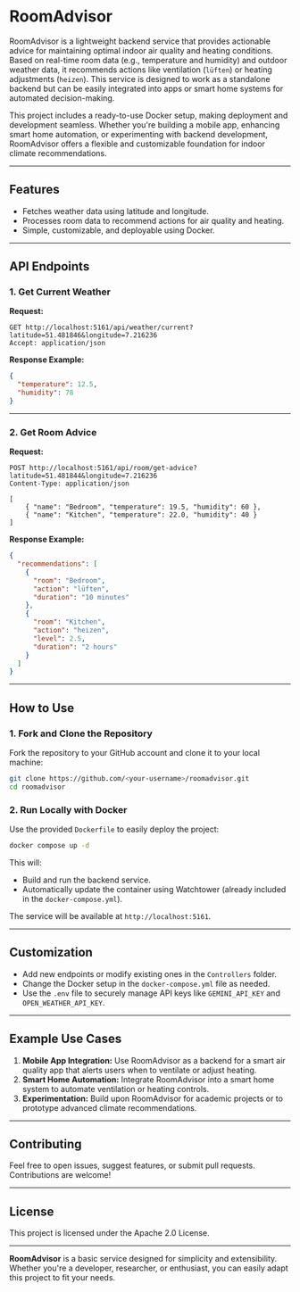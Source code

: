 # RoomAdvisor

RoomAdvisor is a lightweight backend service that provides actionable advice for maintaining optimal indoor air quality and heating conditions. Based on real-time room data (e.g., temperature and humidity) and outdoor weather data, it recommends actions like ventilation (`lüften`) or heating adjustments (`heizen`). This service is designed to work as a standalone backend but can be easily integrated into apps or smart home systems for automated decision-making.

This project includes a ready-to-use Docker setup, making deployment and development seamless. Whether you're building a mobile app, enhancing smart home automation, or experimenting with backend development, RoomAdvisor offers a flexible and customizable foundation for indoor climate recommendations.

---

## Features

- Fetches weather data using latitude and longitude.
- Processes room data to recommend actions for air quality and heating.
- Simple, customizable, and deployable using Docker.

---

## API Endpoints

### 1. Get Current Weather

**Request:**
```
GET http://localhost:5161/api/weather/current?latitude=51.481846&longitude=7.216236
Accept: application/json
```

**Response Example:**
```json
{
  "temperature": 12.5,
  "humidity": 78
}
```

---

### 2. Get Room Advice

**Request:**
```
POST http://localhost:5161/api/room/get-advice?latitude=51.481844&longitude=7.216236
Content-Type: application/json

[
    { "name": "Bedroom", "temperature": 19.5, "humidity": 60 },
    { "name": "Kitchen", "temperature": 22.0, "humidity": 40 }
]
```

**Response Example:**
```json
{
  "recommendations": [
    {
      "room": "Bedroom",
      "action": "lüften",
      "duration": "10 minutes"
    },
    {
      "room": "Kitchen",
      "action": "heizen",
      "level": 2.5,
      "duration": "2 hours"
    }
  ]
}
```

---

## How to Use

### 1. Fork and Clone the Repository
Fork the repository to your GitHub account and clone it to your local machine:
```bash
git clone https://github.com/<your-username>/roomadvisor.git
cd roomadvisor
```

### 2. Run Locally with Docker
Use the provided `Dockerfile` to easily deploy the project:
```bash
docker compose up -d
```

This will:
- Build and run the backend service.
- Automatically update the container using Watchtower (already included in the `docker-compose.yml`).

The service will be available at `http://localhost:5161`.

---

## Customization

- Add new endpoints or modify existing ones in the `Controllers` folder.
- Change the Docker setup in the `docker-compose.yml` file as needed.
- Use the `.env` file to securely manage API keys like `GEMINI_API_KEY` and `OPEN_WEATHER_API_KEY`.

---

## Example Use Cases

1. **Mobile App Integration:** Use RoomAdvisor as a backend for a smart air quality app that alerts users when to ventilate or adjust heating.
2. **Smart Home Automation:** Integrate RoomAdvisor into a smart home system to automate ventilation or heating controls.
3. **Experimentation:** Build upon RoomAdvisor for academic projects or to prototype advanced climate recommendations.

---

## Contributing

Feel free to open issues, suggest features, or submit pull requests. Contributions are welcome!

---

## License

This project is licensed under the Apache 2.0 License.

---

**RoomAdvisor** is a basic service designed for simplicity and extensibility. Whether you're a developer, researcher, or enthusiast, you can easily adapt this project to fit your needs.
